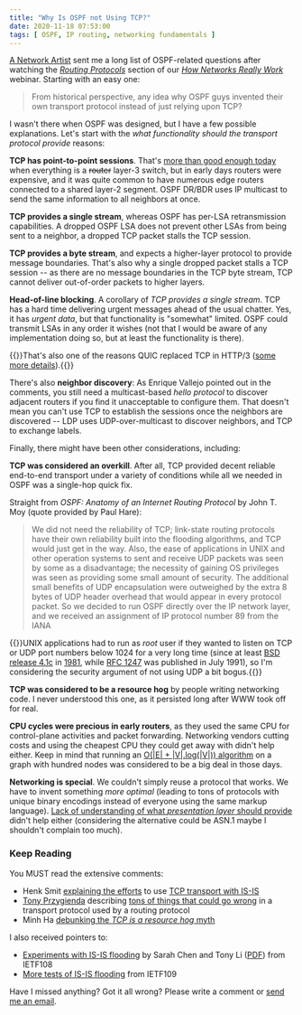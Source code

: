 ```yaml
---
title: "Why Is OSPF not Using TCP?"
date: 2020-11-18 07:53:00
tags: [ OSPF, IP routing, networking fundamentals ]
---
```

[A Network Artist](https://duckduckgo.com/?q=a+network+artist&sites=ipspace.net) sent me a long list of OSPF-related questions after watching the *[Routing Protocols](https://my.ipspace.net/bin/list?id=Net101#ROUTING)* section of our *[How Networks Really Work](https://www.ipspace.net/How_Networks_Really_Work)* webinar. Starting with an easy one:

> From historical perspective, any idea why OSPF guys invented their own transport protocol instead of just relying upon TCP?

I wasn't there when OSPF was designed, but I have a few possible explanations. Let's start with the _what functionality should the transport protocol provide_ reasons:
<!--more-->
**TCP has point-to-point sessions**. That's [more than good enough today](https://www.ipspace.net/Data_Center_BGP/) when everything is a ~~router~~ layer-3 switch, but in early days routers were expensive, and it was quite common to have numerous edge routers connected to a shared layer-2 segment. OSPF DR/BDR uses IP multicast to send the same information to all neighbors at once.

**TCP provides a single stream**, whereas OSPF has per-LSA retransmission capabilities. A dropped OSPF LSA does not prevent other LSAs from being sent to a neighbor, a dropped TCP packet stalls the TCP session.

**TCP provides a byte stream**, and expects a higher-layer protocol to provide message boundaries. That's also why a single dropped packet stalls a TCP session -- as there are no message boundaries in the TCP byte stream, TCP cannot deliver out-of-order packets to higher layers.

**Head-of-line blocking**. A corollary of _TCP provides a single stream_. TCP has a hard time delivering urgent messages ahead of the usual chatter. Yes, it has _urgent data_, but that functionality is "somewhat" limited. OSPF could transmit LSAs in any order it wishes (not that I would be aware of any implementation doing so, but at least the functionality is there).

{{<note>}}That's also one of the reasons QUIC replaced TCP in HTTP/3 ([some more details](https://blog.cloudflare.com/http-3-vs-http-2/)).{{</note>}}

There's also **neighbor discovery**: As Enrique Vallejo pointed out in the comments, you still need a multicast-based *hello protocol* to discover adjacent routers if you find it unacceptable to configure them. That doesn't mean you can't use TCP to establish the sessions once the neighbors are discovered -- LDP uses UDP-over-multicast to discover neighbors, and TCP to exchange labels.

Finally, there might have been other considerations, including:

**TCP was considered an overkill**. After all, TCP provided decent reliable end-to-end transport under a variety of conditions while all we needed in OSPF was a single-hop quick fix.

Straight from _OSPF: Anatomy of an Internet Routing Protocol_ by John T. Moy (quote provided by Paul Hare):

> We did not need the reliability of TCP; link-state routing protocols have their own reliability built into the flooding algorithms, and TCP would just get in the way. Also, the ease of applications in UNIX and other operation systems to sent and receive UDP packets was seen by some as a disadvantage; the necessity of gaining OS privileges was seen as providing some small amount of security. The additional small benefits of UDP encapsulation were outweighed by the extra 8 bytes of UDP header overhead that would appear in every protocol packet. So we decided to run OSPF directly over the IP network layer, and we received an assignment of IP protocol number 89 from the IANA

{{<note>}}UNIX applications had to run as _root_ user if they wanted to listen on TCP or UDP port numbers below 1024 for a very long time (since at least [BSD release 4.1c](https://utcc.utoronto.ca/~cks/space/blog/unix/BSDRcmdsAndPrivPorts) in [1981](http://gunkies.org/wiki/4.1_BSD), while [RFC 1247](https://tools.ietf.org/html/rfc1247) was published in July 1991), so I'm considering the security argument of not using UDP  a bit bogus.{{</note>}}

**TCP was considered to be a resource hog** by people writing networking code. I never understood this one, as it persisted long after WWW took off for real.

**CPU cycles were precious in early routers**, as they used the same CPU for control-plane activities and packet forwarding. Networking vendors cutting costs and using the cheapest CPU they could get away with didn't help either. Keep in mind that running an [O(|E| + |V|.log(|V|)) algorithm](https://en.wikipedia.org/wiki/Dijkstra%27s_algorithm) on a graph with hundred nodes was considered to be a big deal in those days.

**Networking is special**. We couldn't simply reuse a protocol that works. We have to invent something _more optimal_ (leading to tons of protocols with unique binary encodings instead of everyone using the same markup language). [Lack of understanding of what _presentation layer_ should provide](https://blog.ipspace.net/2019/09/response-osi-model-is-lie.html) didn't help either (considering the alternative could be ASN.1 maybe I shouldn't complain too much).

### Keep Reading

You MUST read the extensive comments:

* Henk Smit [explaining the efforts](https://blog.ipspace.net/2020/11/ospf-not-using-tcp.html#246) to use [TCP transport with IS-IS](https://tools.ietf.org/html/draft-hsmit-lsr-isis-flooding-over-tcp-00)
* [Tony Przygienda](https://blog.ipspace.net/2018/03/data-center-routing-with-rift-on.html) describing [tons of things that could go wrong](https://blog.ipspace.net/2020/11/ospf-not-using-tcp.html#250) in a transport protocol used by a routing protocol
* Minh Ha [debunking the _TCP is a resource hog_ myth](https://blog.ipspace.net/2020/11/ospf-not-using-tcp.html#251)

I also received pointers to:

* [Experiments with IS-IS flooding](https://www.youtube.com/watch?v=TLa8puyZ_q4&feature=youtu.be&t=1629) by Sarah Chen and Tony Li ([PDF](https://datatracker.ietf.org/meeting/108/materials/slides-108-lsr-04-isisfloodingstudy-00)) from IETF108
* [More tests of IS-IS flooding](https://youtu.be/OmBSdjGkfuI?t=1000) from IETF109

Have I missed anything? Got it all wrong? Please write a comment or [send me an email](https://www.ipspace.net/Contact#Tech).